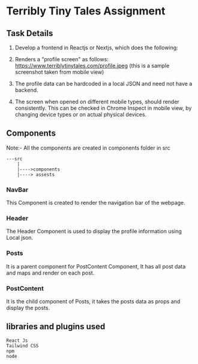 # Terribly Tiny Tales Assignment

## Task Details
1. Develop a frontend in Reactjs or Nextjs, which does the following:

2. Renders a "profile screen" as follows: https://www.terriblytinytales.com/profile.jpeg (this is a sample screenshot taken from mobile view)

3. The profile data can be hardcoded in a local JSON and need not have a backend.

4. The screen when opened on different mobile types, should render consistently. This can be checked in Chrome Inspect in mobile view, by changing device types or on actual physical devices.

## Components
Note:- All the components are created in components folder in src
```
---src
    |
    |---->components
    |----> assests
```
### NavBar
This Component is created to render the navigation bar of the webpage.

### Header 
The Header Component is used to display the profile information using Local json.

### Posts
It is a parent component for PostContent Component, It has all post data and maps and render on each post.

### PostContent
It is the child component of Posts, it takes the posts data as props and display the posts.

## libraries and plugins used
```
React Js
Tailwind CSS
npm
node
```
